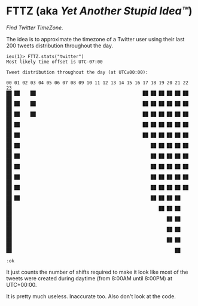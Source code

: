 # FTTZ (aka *Yet Another Stupid Idea™*)

*Find Twitter TimeZone.*

The idea is to approximate the timezone of a Twitter user using their last 200 tweets distribution throughout the day.

    iex(1)> FTTZ.stats("twitter")
    Most likely time offset is UTC-07:00

    Tweet distribution throughout the day (at UTC±00:00):

    00 01 02 03 04 05 06 07 08 09 10 11 12 13 14 15 16 17 18 19 20 21 22 23
    ██ ██    ██                                        ██ ██ ██ ██ ██ ██ ██
    ██ ██    ██                                        ██ ██ ██ ██ ██ ██ ██
    ██ ██    ██                                        ██ ██ ██ ██ ██ ██ ██
    ██ ██                                              ██ ██ ██ ██ ██ ██ ██
    ██ ██                                              ██ ██ ██ ██ ██ ██ ██
    ██ ██                                                 ██ ██ ██ ██ ██ ██
    ██ ██                                                 ██ ██ ██ ██ ██ ██
    ██ ██                                                 ██ ██ ██ ██ ██ ██
    ██ ██                                                 ██ ██ ██ ██ ██ ██
    ██ ██                                                 ██ ██ ██ ██ ██ ██
    ██ ██                                                 ██ ██ ██ ██    ██
    ██                                                       ██ ██ ██    ██
    ██                                                          ██ ██    ██
    ██                                                          ██ ██    ██
    ██                                                          ██ ██    ██
    ██                                                             ██

    :ok

It just counts the number of shifts required to make it look like most of the tweets were created during daytime (from 8:00AM until 8:00PM) at UTC±00:00.

It is pretty much useless. Inaccurate too. Also don't look at the code.

